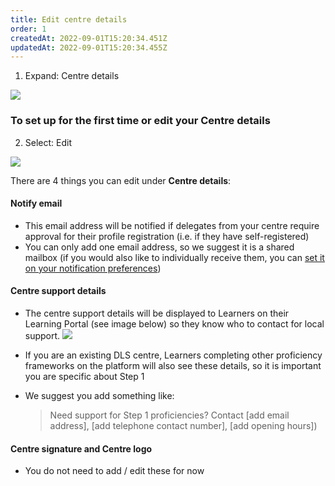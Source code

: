 ```yaml
---
title: Edit centre details
order: 1
createdAt: 2022-09-01T15:20:34.451Z
updatedAt: 2022-09-01T15:20:34.455Z
---
```

1. Expand: Centre details​

![](/img/ad-2-03-Edit.jpg)

### To set up for the first time or edit your Centre details

2. Select: Edit ​

![](/img/ad-2-04-Edit.jpg)

There are 4 things you can edit under **Centre details**:​

#### Notify email​

* This email address will be notified if delegates from your centre require approval for their profile registration (i.e. if they have self-registered) 
* You can only add one email address, so we suggest it is a shared mailbox (if you would also like to individually receive them, you can [set it on your notification preferences](/user-guide/centremanager/01-registration/managing-your-account/updating-notification-preferences))​

#### Centre support details​

* The centre support details will be displayed to Learners on their Learning Portal (see image below) so they know who to contact for local support. 
![](/img/ad-2-05-Edit.jpg)
* If you are an existing DLS centre, Learners completing other proficiency frameworks on the platform will also see these details, so it is important you are specific about Step 1​
* We suggest you add something like:​ 

  > Need support for Step 1 proficiencies? Contact \[add email address], \[add telephone contact number], \[add opening hours])​

#### Centre signature and Centre logo​

* You do not need to add / edit these for now​
